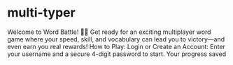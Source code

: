 # multi-typer
Welcome to Word Battle! 🧩✨ Get ready for an exciting multiplayer word game where your speed, skill, and vocabulary can lead you to victory—and even earn you real rewards!  How to Play: Login or Create an Account:  Enter your username and a secure 4-digit password to start. Your progress saved
